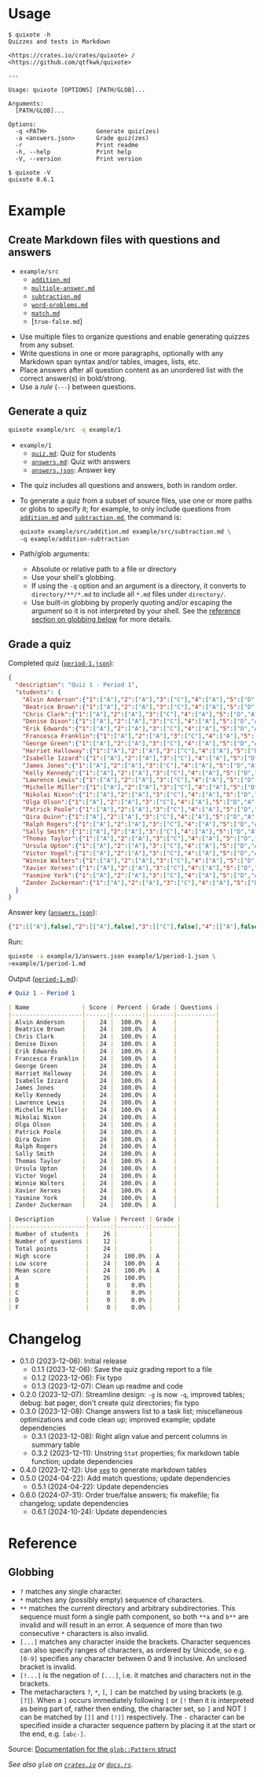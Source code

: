 # Usage

~~~text
$ quixote -h
Quizzes and tests in Markdown

<https://crates.io/crates/quixote> / <https://github.com/qtfkwk/quixote>

---

Usage: quixote [OPTIONS] [PATH/GLOB]...

Arguments:
  [PATH/GLOB]...  

Options:
  -q <PATH>              Generate quiz(zes)
  -a <answers.json>      Grade quiz(zes)
  -r                     Print readme
  -h, --help             Print help
  -V, --version          Print version
~~~

~~~text
$ quixote -V
quixote 0.6.1
~~~

# Example

## Create Markdown files with questions and answers

* `example/src`
    * [`addition.md`]
    * [`multiple-answer.md`]
    * [`subtraction.md`]
    * [`word-problems.md`]
    * [`match.md`]
    * [`true-false.md`]

- Use multiple files to organize questions and enable generating quizzes from
  any subset.
- Write questions in one or more paragraphs, optionally with any Markdown span
  syntax and/or tables, images, lists, etc.
- Place answers after all question content as an unordered list with the correct
  answer(s) in bold/strong.
- Use a *rule* (`---`) between questions.

## Generate a quiz

```bash
quixote example/src -q example/1
```

* `example/1`
    * [`quiz.md`]: Quiz for students
    * [`answers.md`]: Quiz with answers
    * [`answers.json`]: Answer key

- The quiz includes all questions and answers, both in random order.
- To generate a quiz from a subset of source files, use one or more paths or
  globs to specify it; for example, to only include questions from
  [`addition.md`] and [`subtraction.md`], the command is:

    ```bash
    quixote example/src/addition.md example/src/subtraction.md \
    -q example/addition-subtraction
    ```

- Path/glob arguments:
    - Absolute or relative path to a file or directory
    - Use your shell's globbing.
    - If using the `-q` option and an argument is a directory, it converts to
      `directory/**/*.md` to include all `*.md` files under `directory/`.
    - Use built-in globbing by properly quoting and/or escaping the argument so
      it is not interpreted by your shell.
      See the [reference section on globbing below](#globbing) for more details.

## Grade a quiz

Completed quiz ([`period-1.json`]):

```json
{
  "description": "Quiz 1 - Period 1",
  "students": {
    "Alvin Anderson":{"1":["A"],"2":["A"],"3":["C"],"4":["A"],"5":["D","A","C","B"],"6":["D","A","C","B"],"7":["C"],"8":["D"],"9":["A","B","C","D","E","F"],"10":["B"],"11":["C","G"],"12":["D"]},
    "Beatrice Brown":{"1":["A"],"2":["A"],"3":["C"],"4":["A"],"5":["D","A","C","B"],"6":["D","A","C","B"],"7":["C"],"8":["D"],"9":["A","B","C","D","E","F"],"10":["B"],"11":["C","G"],"12":["D"]},
    "Chris Clark":{"1":["A"],"2":["A"],"3":["C"],"4":["A"],"5":["D","A","C","B"],"6":["D","A","C","B"],"7":["C"],"8":["D"],"9":["A","B","C","D","E","F"],"10":["B"],"11":["C","G"],"12":["D"]},
    "Denise Dixon":{"1":["A"],"2":["A"],"3":["C"],"4":["A"],"5":["D","A","C","B"],"6":["D","A","C","B"],"7":["C"],"8":["D"],"9":["A","B","C","D","E","F"],"10":["B"],"11":["C","G"],"12":["D"]},
    "Erik Edwards":{"1":["A"],"2":["A"],"3":["C"],"4":["A"],"5":["D","A","C","B"],"6":["D","A","C","B"],"7":["C"],"8":["D"],"9":["A","B","C","D","E","F"],"10":["B"],"11":["C","G"],"12":["D"]},
    "Francesca Franklin":{"1":["A"],"2":["A"],"3":["C"],"4":["A"],"5":["D","A","C","B"],"6":["D","A","C","B"],"7":["C"],"8":["D"],"9":["A","B","C","D","E","F"],"10":["B"],"11":["C","G"],"12":["D"]},
    "George Green":{"1":["A"],"2":["A"],"3":["C"],"4":["A"],"5":["D","A","C","B"],"6":["D","A","C","B"],"7":["C"],"8":["D"],"9":["A","B","C","D","E","F"],"10":["B"],"11":["C","G"],"12":["D"]},
    "Harriet Halloway":{"1":["A"],"2":["A"],"3":["C"],"4":["A"],"5":["D","A","C","B"],"6":["D","A","C","B"],"7":["C"],"8":["D"],"9":["A","B","C","D","E","F"],"10":["B"],"11":["C","G"],"12":["D"]},
    "Isabelle Izzard":{"1":["A"],"2":["A"],"3":["C"],"4":["A"],"5":["D","A","C","B"],"6":["D","A","C","B"],"7":["C"],"8":["D"],"9":["A","B","C","D","E","F"],"10":["B"],"11":["C","G"],"12":["D"]},
    "James Jones":{"1":["A"],"2":["A"],"3":["C"],"4":["A"],"5":["D","A","C","B"],"6":["D","A","C","B"],"7":["C"],"8":["D"],"9":["A","B","C","D","E","F"],"10":["B"],"11":["C","G"],"12":["D"]},
    "Kelly Kennedy":{"1":["A"],"2":["A"],"3":["C"],"4":["A"],"5":["D","A","C","B"],"6":["D","A","C","B"],"7":["C"],"8":["D"],"9":["A","B","C","D","E","F"],"10":["B"],"11":["C","G"],"12":["D"]},
    "Lawrence Lewis":{"1":["A"],"2":["A"],"3":["C"],"4":["A"],"5":["D","A","C","B"],"6":["D","A","C","B"],"7":["C"],"8":["D"],"9":["A","B","C","D","E","F"],"10":["B"],"11":["C","G"],"12":["D"]},
    "Michelle Miller":{"1":["A"],"2":["A"],"3":["C"],"4":["A"],"5":["D","A","C","B"],"6":["D","A","C","B"],"7":["C"],"8":["D"],"9":["A","B","C","D","E","F"],"10":["B"],"11":["C","G"],"12":["D"]},
    "Nikolai Nixon":{"1":["A"],"2":["A"],"3":["C"],"4":["A"],"5":["D","A","C","B"],"6":["D","A","C","B"],"7":["C"],"8":["D"],"9":["A","B","C","D","E","F"],"10":["B"],"11":["C","G"],"12":["D"]},
    "Olga Olson":{"1":["A"],"2":["A"],"3":["C"],"4":["A"],"5":["D","A","C","B"],"6":["D","A","C","B"],"7":["C"],"8":["D"],"9":["A","B","C","D","E","F"],"10":["B"],"11":["C","G"],"12":["D"]},
    "Patrick Poole":{"1":["A"],"2":["A"],"3":["C"],"4":["A"],"5":["D","A","C","B"],"6":["D","A","C","B"],"7":["C"],"8":["D"],"9":["A","B","C","D","E","F"],"10":["B"],"11":["C","G"],"12":["D"]},
    "Qira Quinn":{"1":["A"],"2":["A"],"3":["C"],"4":["A"],"5":["D","A","C","B"],"6":["D","A","C","B"],"7":["C"],"8":["D"],"9":["A","B","C","D","E","F"],"10":["B"],"11":["C","G"],"12":["D"]},
    "Ralph Rogers":{"1":["A"],"2":["A"],"3":["C"],"4":["A"],"5":["D","A","C","B"],"6":["D","A","C","B"],"7":["C"],"8":["D"],"9":["A","B","C","D","E","F"],"10":["B"],"11":["C","G"],"12":["D"]},
    "Sally Smith":{"1":["A"],"2":["A"],"3":["C"],"4":["A"],"5":["D","A","C","B"],"6":["D","A","C","B"],"7":["C"],"8":["D"],"9":["A","B","C","D","E","F"],"10":["B"],"11":["C","G"],"12":["D"]},
    "Thomas Taylor":{"1":["A"],"2":["A"],"3":["C"],"4":["A"],"5":["D","A","C","B"],"6":["D","A","C","B"],"7":["C"],"8":["D"],"9":["A","B","C","D","E","F"],"10":["B"],"11":["C","G"],"12":["D"]},
    "Ursula Upton":{"1":["A"],"2":["A"],"3":["C"],"4":["A"],"5":["D","A","C","B"],"6":["D","A","C","B"],"7":["C"],"8":["D"],"9":["A","B","C","D","E","F"],"10":["B"],"11":["C","G"],"12":["D"]},
    "Victor Vogel":{"1":["A"],"2":["A"],"3":["C"],"4":["A"],"5":["D","A","C","B"],"6":["D","A","C","B"],"7":["C"],"8":["D"],"9":["A","B","C","D","E","F"],"10":["B"],"11":["C","G"],"12":["D"]},
    "Winnie Walters":{"1":["A"],"2":["A"],"3":["C"],"4":["A"],"5":["D","A","C","B"],"6":["D","A","C","B"],"7":["C"],"8":["D"],"9":["A","B","C","D","E","F"],"10":["B"],"11":["C","G"],"12":["D"]},
    "Xavier Xerxes":{"1":["A"],"2":["A"],"3":["C"],"4":["A"],"5":["D","A","C","B"],"6":["D","A","C","B"],"7":["C"],"8":["D"],"9":["A","B","C","D","E","F"],"10":["B"],"11":["C","G"],"12":["D"]},
    "Yasmine York":{"1":["A"],"2":["A"],"3":["C"],"4":["A"],"5":["D","A","C","B"],"6":["D","A","C","B"],"7":["C"],"8":["D"],"9":["A","B","C","D","E","F"],"10":["B"],"11":["C","G"],"12":["D"]},
    "Zander Zuckerman":{"1":["A"],"2":["A"],"3":["C"],"4":["A"],"5":["D","A","C","B"],"6":["D","A","C","B"],"7":["C"],"8":["D"],"9":["A","B","C","D","E","F"],"10":["B"],"11":["C","G"],"12":["D"]}
  }
}
```

Answer key ([`answers.json`]):

```json
{"1":[["A"],false],"2":[["A"],false],"3":[["C"],false],"4":[["A"],false],"5":[["D","A","C","B"],true],"6":[["D","A","C","B"],true],"7":[["C"],false],"8":[["D"],false],"9":[["A","B","C","D","E","F"],false],"10":[["B"],false],"11":[["C","G"],false],"12":[["D"],false]}
```

Run:

```bash
quixote -a example/1/answers.json example/1/period-1.json \
>example/1/period-1.md
```

Output ([`period-1.md`]):

```md
# Quiz 1 - Period 1

| Name               | Score | Percent | Grade | Questions |
|--------------------|------:|--------:|-------|-----------|
| Alvin Anderson     |    24 |  100.0% | A     |           |
| Beatrice Brown     |    24 |  100.0% | A     |           |
| Chris Clark        |    24 |  100.0% | A     |           |
| Denise Dixon       |    24 |  100.0% | A     |           |
| Erik Edwards       |    24 |  100.0% | A     |           |
| Francesca Franklin |    24 |  100.0% | A     |           |
| George Green       |    24 |  100.0% | A     |           |
| Harriet Halloway   |    24 |  100.0% | A     |           |
| Isabelle Izzard    |    24 |  100.0% | A     |           |
| James Jones        |    24 |  100.0% | A     |           |
| Kelly Kennedy      |    24 |  100.0% | A     |           |
| Lawrence Lewis     |    24 |  100.0% | A     |           |
| Michelle Miller    |    24 |  100.0% | A     |           |
| Nikolai Nixon      |    24 |  100.0% | A     |           |
| Olga Olson         |    24 |  100.0% | A     |           |
| Patrick Poole      |    24 |  100.0% | A     |           |
| Qira Quinn         |    24 |  100.0% | A     |           |
| Ralph Rogers       |    24 |  100.0% | A     |           |
| Sally Smith        |    24 |  100.0% | A     |           |
| Thomas Taylor      |    24 |  100.0% | A     |           |
| Ursula Upton       |    24 |  100.0% | A     |           |
| Victor Vogel       |    24 |  100.0% | A     |           |
| Winnie Walters     |    24 |  100.0% | A     |           |
| Xavier Xerxes      |    24 |  100.0% | A     |           |
| Yasmine York       |    24 |  100.0% | A     |           |
| Zander Zuckerman   |    24 |  100.0% | A     |           |

| Description         | Value | Percent | Grade |
|---------------------|------:|--------:|-------|
| Number of students  |    26 |         |       |
| Number of questions |    12 |         |       |
| Total points        |    24 |         |       |
| High score          |    24 |  100.0% | A     |
| Low score           |    24 |  100.0% | A     |
| Mean score          |    24 |  100.0% | A     |
| A                   |    26 |  100.0% |       |
| B                   |     0 |    0.0% |       |
| C                   |     0 |    0.0% |       |
| D                   |     0 |    0.0% |       |
| F                   |     0 |    0.0% |       |

```

# Changelog

* 0.1.0 (2023-12-06): Initial release
    * 0.1.1 (2023-12-06): Save the quiz grading report to a file
    * 0.1.2 (2023-12-06): Fix typo
    * 0.1.3 (2023-12-07): Clean up readme and code
* 0.2.0 (2023-12-07): Streamline design: `-g` is now `-q`, improved tables; debug: bat pager, don't create quiz directories; fix typo
* 0.3.0 (2023-12-08): Change answers list to a task list; miscellaneous optimizations and code clean up; improved example; update dependencies
    * 0.3.1 (2023-12-08): Right align value and percent columns in summary table
    * 0.3.2 (2023-12-11): Unstring `Stat` properties; fix markdown table function; update dependencies
* 0.4.0 (2023-12-12): Use [`veg`] to generate markdown tables
* 0.5.0 (2024-04-22): Add match questions; update dependencies
    * 0.5.1 (2024-04-22): Update dependencies
* 0.6.0 (2024-07-31): Order true/false answers; fix makefile; fix changelog; update dependencies
    * 0.6.1 (2024-10-24): Update dependencies

[`veg`]: https://crates.io/crates/veg

# Reference

## Globbing

* `?` matches any single character.
* `*` matches any (possibly empty) sequence of characters.
* `**` matches the current directory and arbitrary subdirectories.
  This sequence must form a single path component, so both `**a` and `b**` are
  invalid and will result in an error.
  A sequence of more than two consecutive `*` characters is also invalid.
* `[...]` matches any character inside the brackets.
  Character sequences can also specify ranges of characters, as ordered by
  Unicode, so e.g. `[0-9]` specifies any character between 0 and 9 inclusive.
  An unclosed bracket is invalid.
* `[!...]` is the negation of `[...]`, i.e. it matches and characters not in the
  brackets.
* The metacharacters `?`, `*`, `[`, `]` can be matched by using brackets (e.g.
  `[?]`).
  When a `]` occurs immediately following `[` or `[!` then it is interpreted as
  being part of, rather then ending, the character set, so `]` and NOT `]` can
  be matched by `[]]` and `[!]]` respectively.
  The `-` character can be specified inside a character sequence pattern by
  placing it at the start or the end, e.g. `[abc-]`.

Source: [Documentation for the `glob::Pattern` struct]

*See also `glob` on [`crates.io`][`glob`] or [`docs.rs`](https://docs.rs/glob).*

[`addition.md`]: example/src/addition.md
[`multiple-answer.md`]: example/src/multiple-answer.md
[`subtraction.md`]: example/src/subtraction.md
[`word-problems.md`]: example/src/word-problems.md
[`match.md`]: example/src/match.md
[`quiz.md`]: example/1/quiz.md
[`answers.md`]: example/1/answers.md
[`answers.json`]: example/1/answers.json
[`period-1.json`]: example/1/period-1.json
[`period-1.md`]: example/1/period-1.md

[`glob`]: https://crates.io/crates/glob
[Documentation for the `glob::Pattern` struct]: https://docs.rs/glob/latest/glob/struct.Pattern.html

